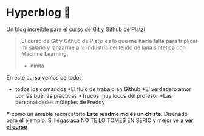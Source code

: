 # Hyperblog 💚
Un blog increíble para el [curso de Git y Github](https://platzi.com/clases/git-github/) de [Platzi](https://platzi.com/home)
> El curso de Git y Github de Platzi es lo que me hacía falta para triplicar mi salario y lanzarme a la industria del tejido de lana sintética con Machine Learning
> - niñita

En este curso vemos de todo:
* todos los comandos
*El flujo de trabajo en Github
*El verdadero amor por las buenas prácticas
*Trucos muy locos del profesor
*Las personalidades múltiples de Freddy

Y como un amable recordatorio **Este readme md es un chiste**. Diseñado para el ejemplo. Si llegas acá NO TE LO TOMES EN SERIO y mejor ve [**a ver el curso**](https://platzi.com/clases/git-github/)